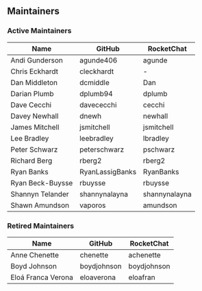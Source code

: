 ## Maintainers

### Active Maintainers
| Name | GitHub | RocketChat |
| --- | --- | --- |
| Andi Gunderson | agunde406 | agunde |
| Chris Eckhardt | cleckhardt | - |
| Dan Middleton | dcmiddle | Dan |
| Darian Plumb | dplumb94 | dplumb |
| Dave Cecchi | davececchi | cecchi |
| Davey Newhall | dnewh | newhall |
| James Mitchell | jsmitchell | jsmitchell |
| Lee Bradley | leebradley | lbradley |
| Peter Schwarz | peterschwarz | pschwarz |
| Richard Berg | rberg2 | rberg2 |
| Ryan Banks | RyanLassigBanks | RyanBanks |
| Ryan Beck-Buysse | rbuysse | rbuysse |
| Shannyn Telander | shannynalayna | shannynalayna |
| Shawn Amundson | vaporos | amundson |

### Retired Maintainers
| Name | GitHub | RocketChat |
| --- | --- | --- |
| Anne Chenette | chenette | achenette |
| Boyd Johnson | boydjohnson | boydjohnson |
| Eloá Franca Verona | eloaverona | eloafran |
